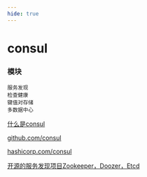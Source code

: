 ```yaml
---
hide: true
---
```

# consul

### 模块

```
服务发现
检查健康
键值对存储
多数据中心
```

[什么是consul](https://blog.51cto.com/firephoenix/2131616)

[github.com/consul](https://github.com/consul)

[hashicorp.com/consul](https://developer.hashicorp.com/consul)

[开源的服务发现项目Zookeeper，Doozer，Etcd](https://blog.csdn.net/shlazww/article/details/38736511)